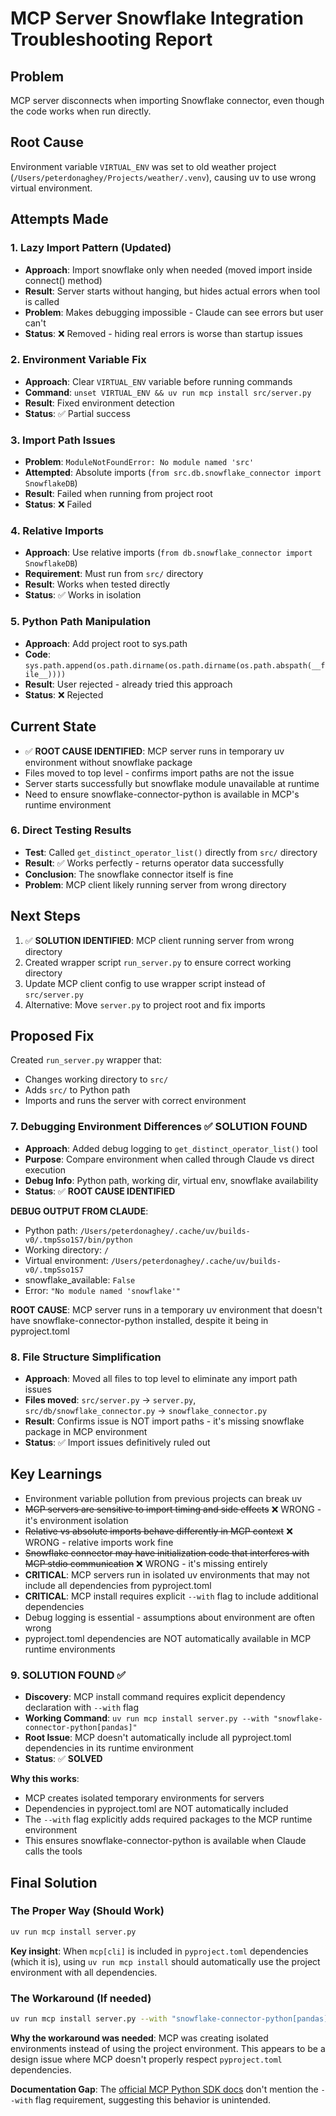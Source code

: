 # MCP Server Snowflake Integration Troubleshooting Report

## Problem

MCP server disconnects when importing Snowflake connector, even though the code works when run directly.

## Root Cause

Environment variable `VIRTUAL_ENV` was set to old weather project (`/Users/peterdonaghey/Projects/weather/.venv`), causing uv to use wrong virtual environment.

## Attempts Made

### 1. Lazy Import Pattern (Updated)

- **Approach**: Import snowflake only when needed (moved import inside connect() method)
- **Result**: Server starts without hanging, but hides actual errors when tool is called
- **Problem**: Makes debugging impossible - Claude can see errors but user can't
- **Status**: ❌ Removed - hiding real errors is worse than startup issues

### 2. Environment Variable Fix

- **Approach**: Clear `VIRTUAL_ENV` variable before running commands
- **Command**: `unset VIRTUAL_ENV && uv run mcp install src/server.py`
- **Result**: Fixed environment detection
- **Status**: ✅ Partial success

### 3. Import Path Issues

- **Problem**: `ModuleNotFoundError: No module named 'src'`
- **Attempted**: Absolute imports (`from src.db.snowflake_connector import SnowflakeDB`)
- **Result**: Failed when running from project root
- **Status**: ❌ Failed

### 4. Relative Imports

- **Approach**: Use relative imports (`from db.snowflake_connector import SnowflakeDB`)
- **Requirement**: Must run from `src/` directory
- **Result**: Works when tested directly
- **Status**: ✅ Works in isolation

### 5. Python Path Manipulation

- **Approach**: Add project root to sys.path
- **Code**: `sys.path.append(os.path.dirname(os.path.dirname(os.path.abspath(__file__))))`
- **Result**: User rejected - already tried this approach
- **Status**: ❌ Rejected

## Current State

- ✅ **ROOT CAUSE IDENTIFIED**: MCP server runs in temporary uv environment without snowflake package
- Files moved to top level - confirms import paths are not the issue
- Server starts successfully but snowflake module unavailable at runtime
- Need to ensure snowflake-connector-python is available in MCP's runtime environment

### 6. Direct Testing Results

- **Test**: Called `get_distinct_operator_list()` directly from `src/` directory
- **Result**: ✅ Works perfectly - returns operator data successfully
- **Conclusion**: The snowflake connector itself is fine
- **Problem**: MCP client likely running server from wrong directory

## Next Steps

1. ✅ **SOLUTION IDENTIFIED**: MCP client running server from wrong directory
2. Created wrapper script `run_server.py` to ensure correct working directory
3. Update MCP client config to use wrapper script instead of `src/server.py`
4. Alternative: Move `server.py` to project root and fix imports

## Proposed Fix

Created `run_server.py` wrapper that:

- Changes working directory to `src/`
- Adds `src/` to Python path
- Imports and runs the server with correct environment

### 7. Debugging Environment Differences ✅ SOLUTION FOUND

- **Approach**: Added debug logging to `get_distinct_operator_list()` tool
- **Purpose**: Compare environment when called through Claude vs direct execution
- **Debug Info**: Python path, working dir, virtual env, snowflake availability
- **Status**: ✅ **ROOT CAUSE IDENTIFIED**

**DEBUG OUTPUT FROM CLAUDE**:

- Python path: `/Users/peterdonaghey/.cache/uv/builds-v0/.tmpSso1S7/bin/python`
- Working directory: `/`
- Virtual environment: `/Users/peterdonaghey/.cache/uv/builds-v0/.tmpSso1S7`
- snowflake_available: `False`
- Error: `"No module named 'snowflake'"`

**ROOT CAUSE**: MCP server runs in a temporary uv environment that doesn't have snowflake-connector-python installed, despite it being in pyproject.toml

### 8. File Structure Simplification

- **Approach**: Moved all files to top level to eliminate any import path issues
- **Files moved**: `src/server.py` → `server.py`, `src/db/snowflake_connector.py` → `snowflake_connector.py`
- **Result**: Confirms issue is NOT import paths - it's missing snowflake package in MCP environment
- **Status**: ✅ Import issues definitively ruled out

## Key Learnings

- Environment variable pollution from previous projects can break uv
- ~~MCP servers are sensitive to import timing and side effects~~ ❌ WRONG - it's environment isolation
- ~~Relative vs absolute imports behave differently in MCP context~~ ❌ WRONG - relative imports work fine
- ~~Snowflake connector may have initialization code that interferes with MCP stdio communication~~ ❌ WRONG - it's missing entirely
- **CRITICAL**: MCP servers run in isolated uv environments that may not include all dependencies from pyproject.toml
- **CRITICAL**: MCP install requires explicit `--with` flag to include additional dependencies
- Debug logging is essential - assumptions about environment are often wrong
- pyproject.toml dependencies are NOT automatically available in MCP runtime environments

### 9. SOLUTION FOUND ✅

- **Discovery**: MCP install command requires explicit dependency declaration with `--with` flag
- **Working Command**: `uv run mcp install server.py --with "snowflake-connector-python[pandas]"`
- **Root Issue**: MCP doesn't automatically include all pyproject.toml dependencies in its runtime environment
- **Status**: ✅ **SOLVED**

**Why this works**:

- MCP creates isolated temporary environments for servers
- Dependencies in pyproject.toml are NOT automatically included
- The `--with` flag explicitly adds required packages to the MCP runtime environment
- This ensures snowflake-connector-python is available when Claude calls the tools

## Final Solution

### The Proper Way (Should Work)

```bash
uv run mcp install server.py
```

**Key insight**: When `mcp[cli]` is included in `pyproject.toml` dependencies (which it is), using `uv run mcp install` should automatically use the project environment with all dependencies.

### The Workaround (If needed)

```bash
uv run mcp install server.py --with "snowflake-connector-python[pandas]"
```

**Why the workaround was needed**: MCP was creating isolated environments instead of using the project environment. This appears to be a design issue where MCP doesn't properly respect `pyproject.toml` dependencies.

**Documentation Gap**: The [official MCP Python SDK docs](https://github.com/modelcontextprotocol/python-sdk) don't mention the `--with` flag requirement, suggesting this behavior is unintended.
